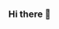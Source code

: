 ### Hi there 👋

<!--
**Kannanunnihbk007/kannanunnihbk007** is a ✨ _special_ ✨ repository because its `README.md` (this file) appears on your GitHub profile.

Here are some ideas to get you started:

- 🔭 I’m currently working on web development
- 🌱 I’m currently learning from different internet sources
- 👯 I’m looking to collaborate on ...
- 🤔 I’m looking for help with ...
- 💬 Ask me about ...
- 📫 How to reach me: kannanunnihbk007@gmail.com
- 😄 Pronouns: ...
- ⚡ Fun fact: ...
-->

